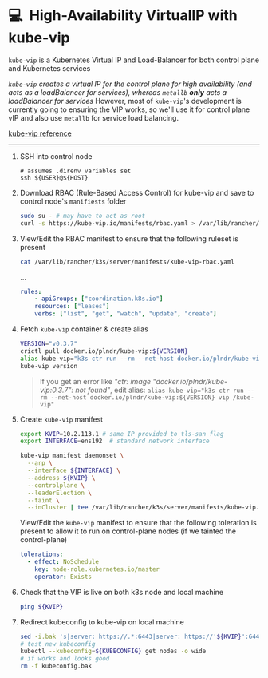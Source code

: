 # :computer:&nbsp; High-Availability VirtualIP with kube-vip

`kube-vip` is a Kubernetes Virtual IP and Load-Balancer for both control plane and Kubernetes services

_`kube-vip` creates a virtual IP for the control plane for high availability (and acts as a loadBalancer for services), whereas `metallb` **only** acts a loadBalancer for services_
However, most of `kube-vip`'s development is currently going to ensuring the VIP works, so we'll use it for control plane vIP and also use `metallb` for service load balancing.

[kube-vip reference](https://kube-vip.io/hybrid/daemonset/)

---

1. SSH into control node

   ```ssh
   # assumes .direnv variables set
   ssh ${USER}@${HOST}
   ```

2. Download RBAC (Rule-Based Access Control) for kube-vip and save to control node's `manifiests` folder

   ```sh
   sudo su - # may have to act as root
   curl -s https://kube-vip.io/manifests/rbac.yaml > /var/lib/rancher/k3s/server/manifests/kube-vip-rbac.yaml
   ```

3. View/Edit the RBAC manifest to ensure that the following ruleset is present

   ```sh
   cat /var/lib/rancher/k3s/server/manifests/kube-vip-rbac.yaml
   ```

   ...

   ```yml
   rules:
       - apiGroups: ["coordination.k8s.io"]
       resources: ["leases"]
       verbs: ["list", "get", "watch", "update", "create"]
   ```

4. Fetch `kube-vip` container & create alias

   ```sh
   VERSION="v0.3.7"
   crictl pull docker.io/plndr/kube-vip:${VERSION}
   alias kube-vip="k3s ctr run --rm --net-host docker.io/plndr/kube-vip:${VERSION} vip /kube-vip"
   kube-vip version
   ```

   > If you get an error like _"ctr: image "docker.io/plndr/kube-vip:0.3.7": not found"_, edit alias:
   > `alias kube-vip="k3s ctr run --rm --net-host docker.io/plndr/kube-vip:${VERSION} vip /kube-vip"`

5. Create `kube-vip` manifest

   ```sh
   export KVIP=10.2.113.1 # same IP provided to tls-san flag
   export INTERFACE=ens192  # standard network interface

   kube-vip manifest daemonset \
     --arp \
     --interface ${INTERFACE} \
     --address ${KVIP} \
     --controlplane \
     --leaderElection \
     --taint \
     --inCluster | tee /var/lib/rancher/k3s/server/manifests/kube-vip.yaml
   ```

   View/Edit the `kube-vip` manifest to ensure that the following toleration is present to allow it to run on control-plane nodes (if we tainted the control-plane)

   ```yml
   tolerations:
     - effect: NoSchedule
       key: node-role.kubernetes.io/master
       operator: Exists
   ```

6. Check that the VIP is live on both k3s node and local machine

   ```sh
   ping ${KVIP}
   ```

7. Redirect kubeconfig to kube-vip on local machine

   ```sh
   sed -i.bak 's|server: https://.*:6443|server: https://'${KVIP}':6443|g' kubeconfig
   # test new kubeconfig
   kubectl --kubeconfig=${KUBECONFIG} get nodes -o wide
   # if works and looks good
   rm -f kubeconfig.bak
   ```
